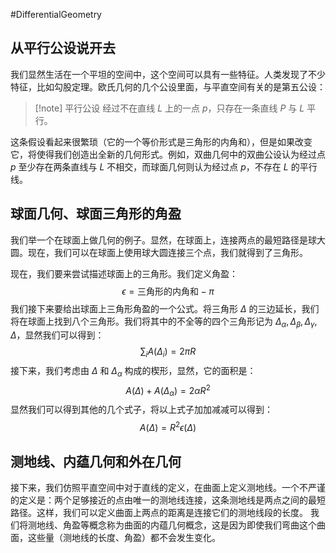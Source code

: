 #DifferentialGeometry 


## 从平行公设说开去
我们显然生活在一个平坦的空间中，这个空间可以具有一些特征。人类发现了不少特征，比如勾股定理。欧氏几何的几个公设里面，与平直空间有关的是第五公设：
>[!note] 平行公设
>经过不在直线 $L$ 上的一点 $p$，只存在一条直线 $P$ 与 $L$ 平行。

这条假设看起来很繁琐（它的一个等价形式是三角形的内角和），但是如果改变它，将使得我们创造出全新的几何形式。例如，双曲几何中的双曲公设认为经过点 $p$ 至少存在两条直线与 $L$ 不相交，而球面几何则认为经过点 $p$，不存在 $L$ 的平行线。

## 球面几何、球面三角形的角盈

我们举一个在球面上做几何的例子。显然，在球面上，连接两点的最短路径是球大圆。现在，我们可以在球面上使用球大圆连接三个点，我们就得到了三角形。 

现在，我们要来尝试描述球面上的三角形。我们定义角盈：
$$
\epsilon = \text{三角形的内角和} - \pi
$$
我们接下来要给出球面上三角形角盈的一个公式。将三角形 $\Delta$ 的三边延长，我们将在球面上找到八个三角形。我们将其中的不全等的四个三角形记为 $\Delta_{\alpha},\Delta_{\beta},\Delta_{\gamma},\Delta$，显然我们可以得到：
$$
\sum_{i}A(\Delta_{i}) = 2 \pi R 
$$
接下来，我们考虑由 $\Delta$ 和 $\Delta_{\alpha}$ 构成的楔形，显然，它的面积是：
$$
A(\Delta ) + A(\Delta_{\alpha})= 2 \alpha R^{2}
$$
显然我们可以得到其他的几个式子，将以上式子加加减减可以得到：
$$
A(\Delta ) = R^{2} \epsilon(\Delta )
$$


## 测地线、内蕴几何和外在几何
接下来，我们仿照平直空间中对于直线的定义，在曲面上定义测地线。一个不严谨的定义是：两个足够接近的点由唯一的测地线连接，这条测地线是两点之间的最短路径。这样，我们可以定义曲面上两点的距离是连接它们的测地线段的长度。
我们将测地线、角盈等概念称为曲面的内蕴几何概念，这是因为即使我们弯曲这个曲面，这些量（测地线的长度、角盈）都不会发生变化。




